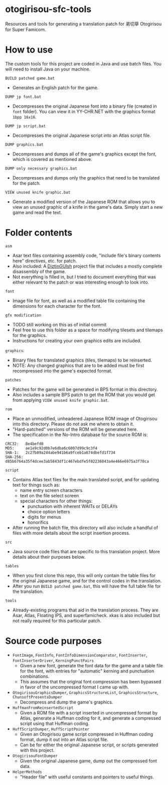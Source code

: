 # otogirisou-sfc-tools
Resources and tools for generating a translation patch for 弟切草 Otogirisou for Super Famicom.

# How to use

The custom tools for this project are coded in Java and use batch files. You will need to install Java on your machine.

`BUILD patched game.bat`
- Generates an English patch for the game.

`DUMP jp font.bat`
- Decompresses the original Japanese font into a binary file (created in `font`
  folder). You can view it in YY-CHR.NET with the graphics format `1bpp 16x16`.

`DUMP jp script.bat`
- Decompresses the original Japanese script into an Atlas script file.

`DUMP graphics.bat`
- Decompresses and dumps all of the game's graphics except the font, which is
  covered as mentioned above.

`DUMP only necessary graphics.bat`
- Decompresses and dumps only the graphics that need to be translated for the
  patch.

`VIEW unused knife graphic.bat`
- Generate a modified version of the Japanese ROM that allows you to view an
  unused graphic of a knife in the game's data. Simply start a new game and read
  the text.

# Folder contents
`asm`
- Asar text files containing assembly code, "include file's binary contents here" directives, etc. for patch.
- Also included: A [DiztinGUIsh](https://github.com/IsoFrieze/DiztinGUIsh)
  project file that includes a mostly complete disassembly of the game.
- Not everything is filled in, but I tried to document everything that was
  either relevant to the patch or was interesting enough to look into.

`font`
- Image file for font, as well as a modified table file containing the dimensions for each character for the font.

`gfx modification`
- TODO still working on this as of initial commit
- Feel free to use this folder as a space for modifying tilesets and tilemaps for the graphics.
- Instructions for creating your own graphics edits are included.

`graphics`: 
- Binary files for translated graphics (tiles, tilemaps) to be reinserted.
- NOTE: Any changed graphics that are to be added must be first recompressed into the game's expected format.

`patches`
- Patches for the game will be generated in BPS format in this directory.
- Also includes a sample BPS patch to get the ROM that you would get from
  applying `VIEW unused knife graphic.bat`.

`rom`
- Place an unmodified, unheadered Japanese ROM image of Otogirisou into this directory. Please do not ask me where to obtain it.
- "Hard-patched" versions of the ROM will be generated here.
- The specification in the No-Intro database for the source ROM is:
```
CRC32:   8e4befd0
MD5:     ae1e9c92d0b7e6dba6c6007d99c9c3f4
SHA-1:   2c27b89a244abe941b6a9fceb1a674dbefd1f734
SHA-256: d85b6764a35f4dcee3ab5843df1c467ebdfe5f02236043a4e466e6975a3f70ca
```

`script`
- Contains Atlas text files for the main translated script, and for updating text for things such as:
  - name entry screen characters
  - text on the file select screen
  - special characters for other things:
    - punctuation with inherent WAITs or DELAYs
    - choice option letters
    - digits for menus
    - honorifics
- After running the batch file, this directory will also include a handful of files with more details about the script insertion process.

`src`
- Java source code files that are specific to this translation project. More
  details about their purposes below.

`tables`
- When you first clone this repo, this will only contain the table files for the original Japanese game, and for the control codes in the translation.
- After you run `BUILD patched game.bat`, this will have the full table file for the translation.

`tools`
- Already-existing programs that aid in the translation process. They are Asar, Atlas, Floating IPS, and superfamicheck. xkas is also included but not really required for this particular patch.

# Source code purposes
- `FontImage`, `FontInfo`, `FontInfoDimensionComparator`, `FontInserter`,
  `FontInserterDriver`, `KerningPunctPairs`
  - Given a new font, generate the font data for the game and a table file for
    the font, with entries for "automatic" kerning and punctuation combinations.
  - This assumes that the original font compression has been bypassed in favor
    of the uncompressed format I came up with.
- `OtogirisouGraphicsDumper`, `GraphicsStructureList`, `GraphicsStructure`,
  `ChunsoftPresentsDumper`
  - Decompress and dump the game's graphics.
- `HuffmanFromReinsertedScript`
  - Given a ROM file with a script inserted in uncompressed format by Atlas,
    generate a Huffman coding for it, and generate a compressed script using
    that Huffman coding.
- `HuffScriptDumper`, `HuffScriptPointer`
  - Given an Otogirisou game script compressed in Huffman coding format, dump it
    out into an Atlas script file.
  - Can be for either the original Japanese script, or scripts generated with
    this project.
- `OtogirisouFontDumper`
  - Given the original Japanese game, dump out the compressed font data.
- `HelperMethods`
  - "Header file" with useful constants and pointers to useful things.
